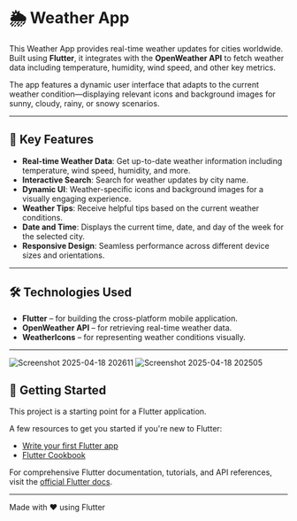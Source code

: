 # 🌦️ Weather App

This Weather App provides real-time weather updates for cities worldwide. Built using **Flutter**, it integrates with the **OpenWeather API** to fetch weather data including temperature, humidity, wind speed, and other key metrics.

The app features a dynamic user interface that adapts to the current weather condition—displaying relevant icons and background images for sunny, cloudy, rainy, or snowy scenarios.

---

## 🔑 Key Features

- **Real-time Weather Data**: Get up-to-date weather information including temperature, wind speed, humidity, and more.
- **Interactive Search**: Search for weather updates by city name.
- **Dynamic UI**: Weather-specific icons and background images for a visually engaging experience.
- **Weather Tips**: Receive helpful tips based on the current weather conditions.
- **Date and Time**: Displays the current time, date, and day of the week for the selected city.
- **Responsive Design**: Seamless performance across different device sizes and orientations.

---

## 🛠️ Technologies Used

- **Flutter** – for building the cross-platform mobile application.
- **OpenWeather API** – for retrieving real-time weather data.
- **WeatherIcons** – for representing weather conditions visually.

---
![Screenshot 2025-04-18 202611](https://github.com/user-attachments/assets/65c0266c-e8f4-4cfa-8d69-ad01e9c7f535)
![Screenshot 2025-04-18 202505](https://github.com/user-attachments/assets/f72c133d-d571-475e-ac42-b168fde82e30)

## 🚀 Getting Started

This project is a starting point for a Flutter application.

A few resources to get you started if you're new to Flutter:

- [Write your first Flutter app](https://docs.flutter.dev/get-started/codelab)
- [Flutter Cookbook](https://docs.flutter.dev/cookbook)

For comprehensive Flutter documentation, tutorials, and API references, visit the [official Flutter docs](https://docs.flutter.dev/).

---

Made with ❤️ using Flutter
